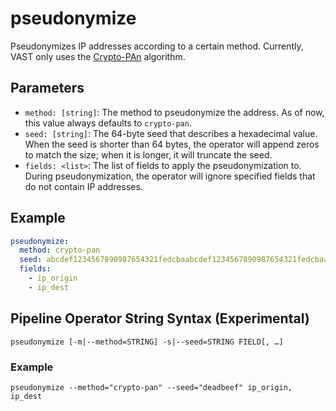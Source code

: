 # pseudonymize

Pseudonymizes IP addresses according to a certain method. Currently, VAST only
uses the [Crypto-PAn](https://en.wikipedia.org/wiki/Crypto-PAn) algorithm.

## Parameters

- `method: [string]`: The method to pseudonymize the address. As of now, this
value always defaults to `crypto-pan`.
- `seed: [string]`: The 64-byte seed that describes a hexadecimal value. When
the seed is shorter than 64 bytes, the operator will append zeros to match the
size; when it is longer, it will truncate the seed.
- `fields: <list>`: The list of fields to apply the pseudonymization to. During
pseudonymization, the operator will ignore specified fields that do not contain
IP addresses.

## Example

```yaml
pseudonymize:
  method: crypto-pan
  seed: abcdef1234567890987654321fedcbaabcdef1234567890987654321fedcbaab
  fields:
    - ip_origin
    - ip_dest
```

## Pipeline Operator String Syntax (Experimental)

```
pseudonymize [-m|--method=STRING] -s|--seed=STRING FIELD[, …]
```
### Example
```
pseudonymize --method="crypto-pan" --seed="deadbeef" ip_origin, ip_dest
```

